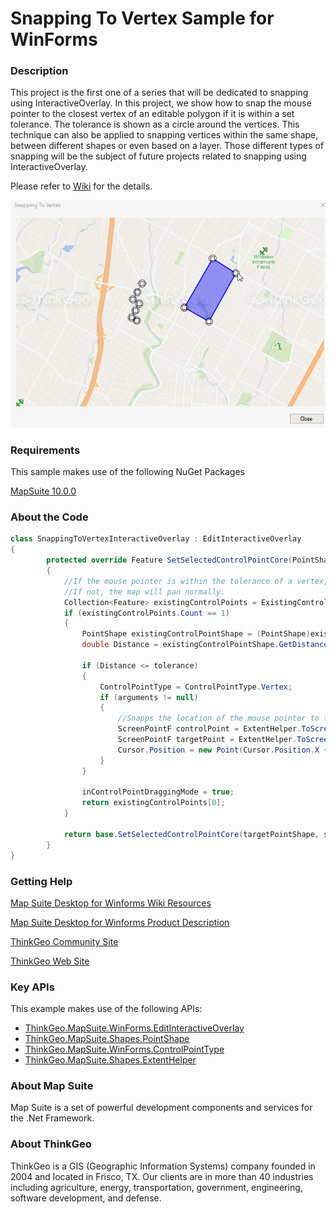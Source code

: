# Snapping To Vertex Sample for WinForms

### Description

This project is the first one of a series that will be dedicated to snapping using InteractiveOverlay. In this project, we show how to snap the mouse pointer to the closest vertex of an editable polygon if it is within a set tolerance. The tolerance is shown as a circle around the vertices. This technique can also be applied to snapping vertices within the same shape, between different shapes or even based on a layer. Those different types of snapping will be the subject of future projects related to snapping using InteractiveOverlay.

Please refer to [Wiki](http://wiki.thinkgeo.com/wiki/map_suite_desktop_for_winforms) for the details.

![Screenshot](Screenshot.gif)

### Requirements
This sample makes use of the following NuGet Packages

[MapSuite 10.0.0](https://www.nuget.org/packages?q=ThinkGeo)

### About the Code
```csharp
class SnappingToVertexInteractiveOverlay : EditInteractiveOverlay
{
        protected override Feature SetSelectedControlPointCore(PointShape targetPointShape, double searchingTolerance)
        {
            //If the mouse pointer is within the tolerance of a vertex, allows the dragging of the vertex.
            //If not, the map will pan normally.
            Collection<Feature> existingControlPoints = ExistingControlPointsLayer.FeatureSource.GetFeaturesNearestTo(targetPointShape, GeographyUnit.Meter, 1, ReturningColumnsType.AllColumns);
            if (existingControlPoints.Count == 1)
            {
                PointShape existingControlPointShape = (PointShape)existingControlPoints[0].GetShape();
                double Distance = existingControlPointShape.GetDistanceTo(targetPointShape, arguments.MapUnit, toleranceUnit);

                if (Distance <= tolerance)
                {
                    ControlPointType = ControlPointType.Vertex;
                    if (arguments != null)
                    {
                        //Snapps the location of the mouse pointer to the location of the nearest vertex.
                        ScreenPointF controlPoint = ExtentHelper.ToScreenCoordinate(arguments.CurrentExtent, existingControlPoints[0], arguments.MapWidth, arguments.MapHeight);
                        ScreenPointF targetPoint = ExtentHelper.ToScreenCoordinate(arguments.CurrentExtent, targetPointShape, arguments.MapWidth, arguments.MapHeight);
                        Cursor.Position = new Point(Cursor.Position.X + (int)(controlPoint.X - targetPoint.X), Cursor.Position.Y + (int)(controlPoint.Y - targetPoint.Y));
                    }
                }

                inControlPointDraggingMode = true;
                return existingControlPoints[0];
            }

            return base.SetSelectedControlPointCore(targetPointShape, searchingTolerance);
        }
}
```
### Getting Help

[Map Suite Desktop for Winforms Wiki Resources](http://wiki.thinkgeo.com/wiki/map_suite_desktop_for_winforms)

[Map Suite Desktop for Winforms Product Description](https://thinkgeo.com/ui-controls#desktop-platforms)

[ThinkGeo Community Site](http://community.thinkgeo.com/)

[ThinkGeo Web Site](http://www.thinkgeo.com)

### Key APIs
This example makes use of the following APIs:

- [ThinkGeo.MapSuite.WinForms.EditInteractiveOverlay](http://wiki.thinkgeo.com/wiki/api/thinkgeo.mapsuite.winforms.editinteractiveoverlay)
- [ThinkGeo.MapSuite.Shapes.PointShape](http://wiki.thinkgeo.com/wiki/api/thinkgeo.mapsuite.shapes.pointshape)
- [ThinkGeo.MapSuite.WinForms.ControlPointType](http://wiki.thinkgeo.com/wiki/api/thinkgeo.mapsuite.winforms.controlpointtype)
- [ThinkGeo.MapSuite.Shapes.ExtentHelper](http://wiki.thinkgeo.com/wiki/api/thinkgeo.mapsuite.shapes.extenthelper)

### About Map Suite
Map Suite is a set of powerful development components and services for the .Net Framework.

### About ThinkGeo
ThinkGeo is a GIS (Geographic Information Systems) company founded in 2004 and located in Frisco, TX. Our clients are in more than 40 industries including agriculture, energy, transportation, government, engineering, software development, and defense.

